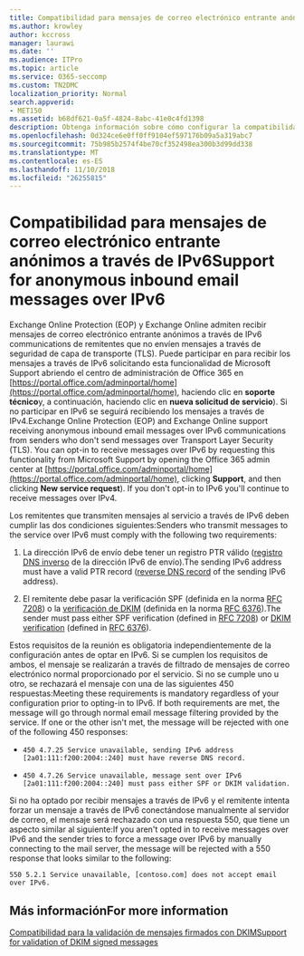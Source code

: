 ```yaml
---
title: Compatibilidad para mensajes de correo electrónico entrante anónimos a través de IPv6
ms.author: krowley
author: kccross
manager: laurawi
ms.date: ''
ms.audience: ITPro
ms.topic: article
ms.service: O365-seccomp
ms.custom: TN2DMC
localization_priority: Normal
search.appverid:
- MET150
ms.assetid: b68df621-0a5f-4824-8abc-41e0c4fd1398
description: Obtenga información sobre cómo configurar la compatibilidad con mensajes anónimos de orígenes de IPv6 para la protección en línea de Exchange y Exchange Online.
ms.openlocfilehash: 0d324ce6e0ff0ff9104ef597176b09a5a319abc7
ms.sourcegitcommit: 75b985b2574f4be70cf352498ea300b3d99dd338
ms.translationtype: MT
ms.contentlocale: es-ES
ms.lasthandoff: 11/10/2018
ms.locfileid: "26255815"
---
```

# <a name="support-for-anonymous-inbound-email-messages-over-ipv6"></a><span data-ttu-id="7a9bc-103">Compatibilidad para mensajes de correo electrónico entrante anónimos a través de IPv6</span><span class="sxs-lookup"><span data-stu-id="7a9bc-103">Support for anonymous inbound email messages over IPv6</span></span>

<span data-ttu-id="7a9bc-p101">Exchange Online Protection (EOP) y Exchange Online admiten recibir mensajes de correo electrónico entrante anónimos a través de IPv6 communications de remitentes que no envíen mensajes a través de seguridad de capa de transporte (TLS). Puede participar en para recibir los mensajes a través de IPv6 solicitando esta funcionalidad de Microsoft Support abriendo el centro de administración de Office 365 en [https://portal.office.com/adminportal/home](https://portal.office.com/adminportal/home), haciendo clic en **soporte técnico**y, a continuación, haciendo clic en **nueva solicitud de servicio**). Si no participar en IPv6 se seguirá recibiendo los mensajes a través de IPv4.</span><span class="sxs-lookup"><span data-stu-id="7a9bc-p101">Exchange Online Protection (EOP) and Exchange Online support receiving anonymous inbound email messages over IPv6 communications from senders who don't send messages over Transport Layer Security (TLS). You can opt-in to receive messages over IPv6 by requesting this functionality from Microsoft Support by opening the Office 365 admin center at [https://portal.office.com/adminportal/home](https://portal.office.com/adminportal/home), clicking **Support**, and then clicking **New service request**). If you don't opt-in to IPv6 you'll continue to receive messages over IPv4.</span></span>
  
<span data-ttu-id="7a9bc-107">Los remitentes que transmiten mensajes al servicio a través de IPv6 deben cumplir las dos condiciones siguientes:</span><span class="sxs-lookup"><span data-stu-id="7a9bc-107">Senders who transmit messages to the service over IPv6 must comply with the following two requirements:</span></span>
  
1. <span data-ttu-id="7a9bc-108">La dirección IPv6 de envío debe tener un registro PTR válido ([registro DNS inverso](https://en.wikipedia.org/wiki/Reverse_DNS_lookup) de la dirección IPv6 de envío).</span><span class="sxs-lookup"><span data-stu-id="7a9bc-108">The sending IPv6 address must have a valid PTR record ([reverse DNS record](https://en.wikipedia.org/wiki/Reverse_DNS_lookup) of the sending IPv6 address).</span></span> 
    
2. <span data-ttu-id="7a9bc-109">El remitente debe pasar la verificación SPF (definida en la norma [RFC 7208](https://tools.ietf.org/html/rfc7208)) o la [verificación de DKIM](http://dkim.org/) (definida en la norma [RFC 6376](https://www.rfc-editor.org/rfc/rfc6376.txt)).</span><span class="sxs-lookup"><span data-stu-id="7a9bc-109">The sender must pass either SPF verification (defined in [RFC 7208](https://tools.ietf.org/html/rfc7208)) or [DKIM verification](http://dkim.org/) (defined in [RFC 6376](https://www.rfc-editor.org/rfc/rfc6376.txt)).</span></span>
    
<span data-ttu-id="7a9bc-p102">Estos requisitos de la reunión es obligatoria independientemente de la configuración antes de optar en IPv6. Si se cumplen los requisitos de ambos, el mensaje se realizarán a través de filtrado de mensajes de correo electrónico normal proporcionado por el servicio. Si no se cumple uno u otro, se rechazará el mensaje con una de las siguientes 450 respuestas:</span><span class="sxs-lookup"><span data-stu-id="7a9bc-p102">Meeting these requirements is mandatory regardless of your configuration prior to opting-in to IPv6. If both requirements are met, the message will go through normal email message filtering provided by the service. If one or the other isn't met, the message will be rejected with one of the following 450 responses:</span></span>
  
-  `450 4.7.25 Service unavailable, sending IPv6 address [2a01:111:f200:2004::240] must have reverse DNS record.`
    
-  `450 4.7.26 Service unavailable, message sent over IPv6 [2a01:111:f200:2004::240] must pass either SPF or DKIM validation.`
    
<span data-ttu-id="7a9bc-113">Si no ha optado por recibir mensajes a través de IPv6 y el remitente intenta forzar un mensaje a través de IPv6 conectándose manualmente al servidor de correo, el mensaje será rechazado con una respuesta 550, que tiene un aspecto similar al siguiente:</span><span class="sxs-lookup"><span data-stu-id="7a9bc-113">If you aren't opted in to receive messages over IPv6 and the sender tries to force a message over IPv6 by manually connecting to the mail server, the message will be rejected with a 550 response that looks similar to the following:</span></span>
  
 `550 5.2.1 Service unavailable, [contoso.com] does not accept email over IPv6.`
  
## <a name="for-more-information"></a><span data-ttu-id="7a9bc-114">Más información</span><span class="sxs-lookup"><span data-stu-id="7a9bc-114">For more information</span></span>

[<span data-ttu-id="7a9bc-115">Compatibilidad para la validación de mensajes firmados con DKIM</span><span class="sxs-lookup"><span data-stu-id="7a9bc-115">Support for validation of DKIM signed messages</span></span>](support-for-validation-of-dkim-signed-messages.md)
  

